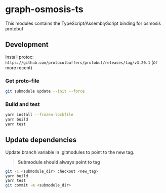 # graph-osmosis-ts

This modules contains the TypeScript/AssemblyScript binding for osmosis protobuf

## Development

Install protoc: `https://github.com/protocolbuffers/protobuf/releases/tag/v3.20.1` (or more recent)

### Get proto-file

```bash
git submodule update --init --force
```

### Build and test

```bash
yarn install --frozen-lockfile
yarn build
yarn test
```

## Update dependencies

Update branch variable in .gitmodules to point to the new tag.

> **Submodule should always point to tag**

```bash
git -C <submodule_dir> checkout <new_tag>
yarn build
yarn test
git commit -m <submodule_dir>
```
